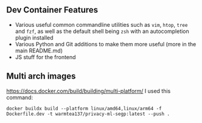 ## Dev Container Features
- Various useful common commandline utilities such as `vim`, `htop`, `tree` and `fzf`, as well as the default shell being `zsh` with an autocompletion plugin installed
- Various Python and Git additions to make them more useful (more in the main README.md)
- JS stuff for the frontend

## Multi arch images
https://docs.docker.com/build/building/multi-platform/
I used this command:
```
docker buildx build --platform linux/amd64,linux/arm64 -f Dockerfile.dev -t warmtea137/privacy-ml-segp:latest --push .
```